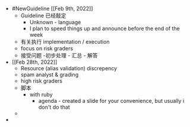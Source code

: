 - #NewGuideline [[Feb 9th, 2022]]
	- Guideline 已经敲定
		- Unknown - language
		- I plan to speed things up and announce before the end of the week
	- 有关执行 implementation / execution
	- focus on risk graders
	- 接受问题 -初步处理 - 汇总 - 解答
- [[Feb 28th, 2022]]
	- Resource (alias validation) discrepency
	- spam analyst & grading
	- high risk graders
	- 脚本
		- with ruby
			- agenda - created a slide for your convenience, but usually i don't do that
	-
-